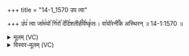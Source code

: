 +++
title = "14-1_1570 उप त्वा"

+++
उ꣡प꣢ त्वा जा꣣म꣢यो꣣ गि꣢रो꣣ दे꣡दि꣢शतीर्ह꣣वि꣡ष्कृ꣢तः। वा꣣यो꣡रनी꣢꣯के अस्थिरन् ॥ 14-1:1570 ॥

<details><summary>मूलम् (VC)</summary>

उ꣡प꣢ त्वा जा꣣म꣢यो꣣ गि꣢रो꣣ दे꣡दि꣢शतीर्हवि꣣ष्कृ꣡तः꣢ । वा꣣यो꣡रनी꣢꣯के अस्थिरन् ॥१५७०॥
</details>

<details><summary>विस्वर-मूलम् (VC)</summary>

उप त्वा जामयो गिरो देदिशतीर्हविष्कृतः । वायोरनीके अस्थिरन् ॥१५७०॥
</details>